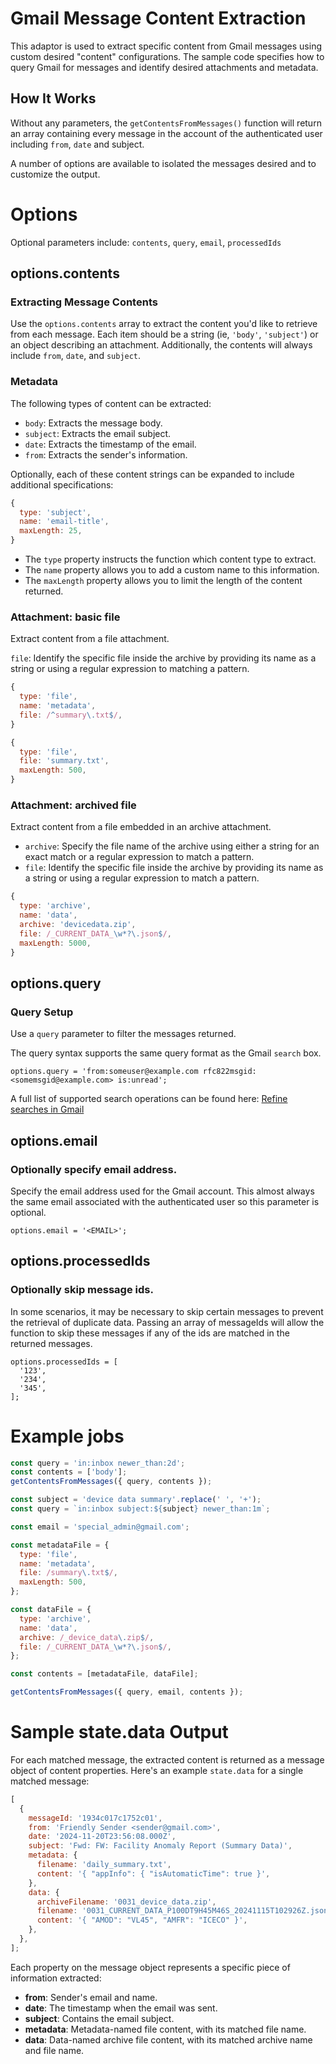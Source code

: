 # Gmail Message Content Extraction

This adaptor is used to extract specific content from Gmail messages using
custom desired "content" configurations. The sample code specifies how to query
Gmail for messages and identify desired attachments and metadata.

## How It Works

Without any parameters, the `getContentsFromMessages()` function will return an
array containing every message in the account of the authenticated user including
`from`, `date` and subject.

A number of options are available to isolated the messages desired and to
customize the output.

# Options

Optional parameters include: `contents`, `query`, `email`, `processedIds`

## options.contents
### Extracting Message Contents

Use the `options.contents` array to extract the content you'd like to retrieve
from each message. Each item should be a string (ie, `'body'`, `'subject'`) or
an object describing an attachment. Additionally, the contents will always
include `from`, `date`, and `subject`.

### Metadata

The following types of content can be extracted:

- `body`: Extracts the message body.
- `subject`: Extracts the email subject.
- `date`: Extracts the timestamp of the email.
- `from`: Extracts the sender's information.

Optionally, each of these content strings can be expanded to include additional
specifications:

```js
{
  type: 'subject',
  name: 'email-title',
  maxLength: 25,
}
```

- The `type` property instructs the function which content type to extract.
- The `name` property allows you to add a custom name to this information.
- The `maxLength` property allows you to limit the length of the content
  returned.

### Attachment: basic file

Extract content from a file attachment.

`file`: Identify the specific file inside the archive by providing its name as a
string or using a regular expression to matching a pattern.

```js
{
  type: 'file',
  name: 'metadata',
  file: /^summary\.txt$/,
}
```

```js
{
  type: 'file',
  file: 'summary.txt',
  maxLength: 500,
}
```

### Attachment: archived file

Extract content from a file embedded in an archive attachment.

- `archive`: Specify the file name of the archive using either a string for an
  exact match or a regular expression to match a pattern.
- `file`: Identify the specific file inside the archive by providing its name as
  a string or using a regular expression to match a pattern.

```js
{
  type: 'archive',
  name: 'data',
  archive: 'devicedata.zip',
  file: /_CURRENT_DATA_\w*?\.json$/,
  maxLength: 5000,
}
```

## options.query
### Query Setup

Use a `query` parameter to filter the messages returned.

The query syntax supports the same query format as the Gmail `search` box.

```
options.query = 'from:someuser@example.com rfc822msgid:<somemsgid@example.com> is:unread';
```

A full list of supported search operations can be found here:
[Refine searches in Gmail](https://support.google.com/mail/answer/7190)

## options.email
### Optionally specify email address.

Specify the email address used for the Gmail account. This almost always the
same email associated with the authenticated user so this parameter is optional.

```
options.email = '<EMAIL>';
```

## options.processedIds
### Optionally skip message ids.

In some scenarios, it may be necessary to skip certain messages to prevent the
retrieval of duplicate data. Passing an array of messageIds will allow the
function to skip these messages if any of the ids are matched in the returned
messages.

```
options.processedIds = [
  '123',
  '234',
  '345',
];
```

# Example jobs

```js
const query = 'in:inbox newer_than:2d';
const contents = ['body'];
getContentsFromMessages({ query, contents });
```

```js
const subject = 'device data summary'.replace(' ', '+');
const query = `in:inbox subject:${subject} newer_than:1m`;

const email = 'special_admin@gmail.com';

const metadataFile = {
  type: 'file',
  name: 'metadata',
  file: /summary\.txt$/,
  maxLength: 500,
};

const dataFile = {
  type: 'archive',
  name: 'data',
  archive: /_device_data\.zip$/,
  file: /_CURRENT_DATA_\w*?\.json$/,
};

const contents = [metadataFile, dataFile];

getContentsFromMessages({ query, email, contents });
```

# Sample state.data Output

For each matched message, the extracted content is returned as a message object
of content properties. Here's an example `state.data` for a single matched
message:

```js
[
  {
    messageId: '1934c017c1752c01',
    from: 'Friendly Sender <sender@gmail.com>',
    date: '2024-11-20T23:56:08.000Z',
    subject: 'Fwd: FW: Facility Anomaly Report (Summary Data)',
    metadata: {
      filename: 'daily_summary.txt',
      content: '{ "appInfo": { "isAutomaticTime": true }',
    },
    data: {
      archiveFilename: '0031_device_data.zip',
      filename: '0031_CURRENT_DATA_P100DT9H45M46S_20241115T102926Z.json',
      content: '{ "AMOD": "VL45", "AMFR": "ICECO" }',
    },
  },
];
```

Each property on the message object represents a specific piece of information
extracted:

- **from**: Sender's email and name.
- **date**: The timestamp when the email was sent.
- **subject**: Contains the email subject.
- **metadata**: Metadata-named file content, with its matched file name.
- **data**: Data-named archive file content, with its matched archive name and
  file name.
